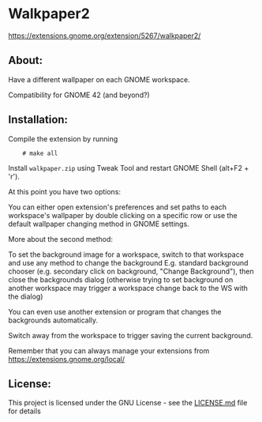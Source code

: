 # Walkpaper2
https://extensions.gnome.org/extension/5267/walkpaper2/

## About:
Have a different wallpaper on each GNOME workspace.

Compatibility for GNOME 42 (and beyond?)

## Installation:
Compile the extension by running
```
    # make all
```
Install `walkpaper.zip` using Tweak Tool and restart GNOME Shell (alt+F2 + 'r').

At this point you have two options:

You can either open extension's preferences and set paths to each workspace's wallpaper by double clicking on a specific row or use the default wallpaper changing method in GNOME settings.

More about the second method:

To set the background image for a workspace, switch to that workspace and use any method to
change the background E.g. standard background chooser (e.g. secondary click on background, "Change Background"),
then close the backgrounds dialog (otherwise trying to set background on another workspace may trigger a workspace
change back to the WS with the dialog)

You can even use another extension or program that changes the backgrounds automatically.

Switch away from the workspace to trigger saving the current background.

Remember that you can always manage your extensions from https://extensions.gnome.org/local/

## License:
This project is licensed under the GNU License - see the [LICENSE.md](LICENSE.md) file for details
